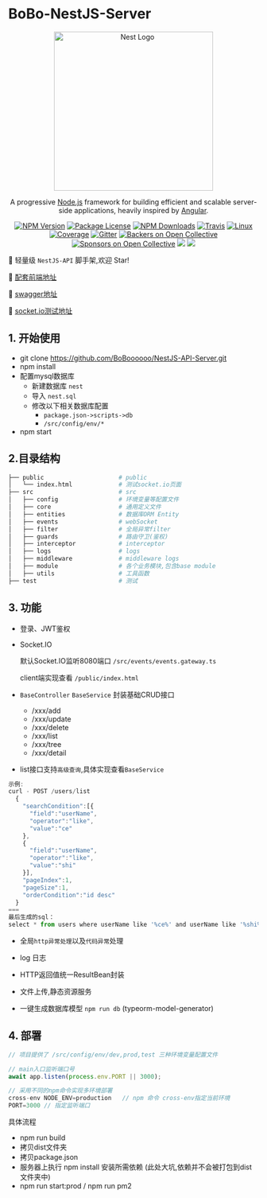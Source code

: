 # BoBo-NestJS-Server

<p align="center">
  <a href="http://nestjs.com/" target="blank"><img src="https://nestjs.com/img/logo_text.svg" width="320" alt="Nest Logo" /></a>
</p>

[travis-image]: https://api.travis-ci.org/nestjs/nest.svg?branch=master
[travis-url]: https://travis-ci.org/nestjs/nest
[linux-image]: https://img.shields.io/travis/nestjs/nest/master.svg?label=linux
[linux-url]: https://travis-ci.org/nestjs/nest

<p align="center">A progressive <a href="http://nodejs.org" target="blank">Node.js</a> framework for building efficient and scalable server-side applications, heavily inspired by <a href="https://angular.io" target="blank">Angular</a>.</p>
<p align="center">
<a href="https://www.npmjs.com/~nestjscore"><img src="https://img.shields.io/npm/v/@nestjs/core.svg" alt="NPM Version" /></a>
<a href="https://www.npmjs.com/~nestjscore"><img src="https://img.shields.io/npm/l/@nestjs/core.svg" alt="Package License" /></a>
<a href="https://www.npmjs.com/~nestjscore"><img src="https://img.shields.io/npm/dm/@nestjs/core.svg" alt="NPM Downloads" /></a>
<a href="https://travis-ci.org/nestjs/nest"><img src="https://api.travis-ci.org/nestjs/nest.svg?branch=master" alt="Travis" /></a>
<a href="https://travis-ci.org/nestjs/nest"><img src="https://img.shields.io/travis/nestjs/nest/master.svg?label=linux" alt="Linux" /></a>
<a href="https://coveralls.io/github/nestjs/nest?branch=master"><img src="https://coveralls.io/repos/github/nestjs/nest/badge.svg?branch=master#5" alt="Coverage" /></a>
<a href="https://gitter.im/nestjs/nestjs?utm_source=badge&utm_medium=badge&utm_campaign=pr-badge&utm_content=body_badge"><img src="https://badges.gitter.im/nestjs/nestjs.svg" alt="Gitter" /></a>
<a href="https://opencollective.com/nest#backer"><img src="https://opencollective.com/nest/backers/badge.svg" alt="Backers on Open Collective" /></a>
<a href="https://opencollective.com/nest#sponsor"><img src="https://opencollective.com/nest/sponsors/badge.svg" alt="Sponsors on Open Collective" /></a>
<a href="https://paypal.me/kamilmysliwiec"><img src="https://img.shields.io/badge/Donate-PayPal-dc3d53.svg"/></a>
<a href="https://twitter.com/nestframework"><img src="https://img.shields.io/twitter/follow/nestframework.svg?style=social&label=Follow"></a>
</p>
  <!--[![Backers on Open Collective](https://opencollective.com/nest/backers/badge.svg)](https://opencollective.com/nest#backer)
  [![Sponsors on Open Collective](https://opencollective.com/nest/sponsors/badge.svg)](https://opencollective.com/nest#sponsor)-->


🚀 轻量级 `NestJS-API` 脚手架,欢迎 Star!

🍌 [配套前端地址](https://github.com/BoBoooooo/Anshare_Vue_Admin.git)

🍉 [swagger地址](http://server.boboooooo.top:7788/api/)

🍏 [socket.io测试地址](http://server.boboooooo.top:7788)

## 1. 开始使用

* git clone https://github.com/BoBoooooo/NestJS-API-Server.git
* npm install
* 配置mysql数据库
  * 新建数据库 `nest`
  * 导入 `nest.sql`
  * 修改以下相关数据库配置
    * `package.json->scripts->db`
    * `/src/config/env/*`
* npm start

## 2.目录结构

```bash
├── public                     # public
│   └── index.html             # 测试socket.io页面
├── src                        # src
│   ├── config                 # 环境变量等配置文件
│   ├── core                   # 通用定义文件
│   ├── entities               # 数据库ORM Entity
│   ├── events                 # webSocket
│   ├── filter                 # 全局异常filter
│   ├── guards                 # 路由守卫(鉴权)
│   ├── interceptor            # interceptor
│   ├── logs                   # logs
│   ├── middleware             # middleware logs
│   ├── module                 # 各个业务模块,包含base module
│   ├── utils                  # 工具函数
├── test                       # 测试
````

## 3. 功能

- 登录、JWT鉴权

- Socket.IO

  默认Socket.IO监听8080端口 `/src/events/events.gateway.ts`

  client端实现查看 `/public/index.html`

- `BaseController` `BaseService` 封装基础CRUD接口
  - /xxx/add
  - /xxx/update
  - /xxx/delete
  - /xxx/list
  - /xxx/tree
  - /xxx/detail

- list接口支持`高级查询`,具体实现查看`BaseService`

```javascript
示例:
curl - POST /users/list
  {
    "searchCondition":[{
      "field":"userName",
      "operator":"like",
      "value":"ce"
    },
    {
      "field":"userName",
      "operator":"like",
      "value":"shi"
    }],
    "pageIndex":1,
    "pageSize":1,
    "orderCondition":"id desc"
  }
===
最后生成的sql：
select * from users where userName like '%ce%' and userName like '%shi%' order by id desc limit 1,1

```

- 全局`http异常处理`以及`代码异常`处理
  
- log 日志

- HTTP返回值统一ResultBean封装

- 文件上传,静态资源服务

- 一键生成数据库模型 `npm run db`  (typeorm-model-generator)
## 4. 部署

``` javascript
// 项目提供了 /src/config/env/dev,prod,test 三种环境变量配置文件

// main入口监听端口号
await app.listen(process.env.PORT || 3000);

// 采用不同的npm命令实现多环境部署
cross-env NODE_ENV=production   // npm 命令 cross-env指定当前环境
PORT=3000 // 指定监听端口
```

具体流程
* npm run build
* 拷贝dist文件夹
* 拷贝package.json
* 服务器上执行 npm install 安装所需依赖 (此处大坑,依赖并不会被打包到dist文件夹中)
* npm run start:prod  /  npm run pm2